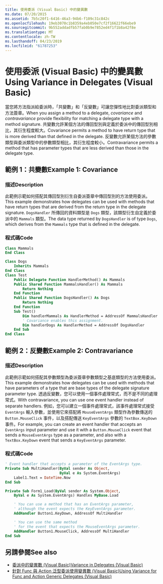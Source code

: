 ```yaml
---
title: 使用委派 (Visual Basic) 中的變異數
ms.date: 07/20/2015
ms.assetid: 7b5c20f1-6416-46a3-94b6-f109c31c842c
ms.openlocfilehash: 19eb3070c1b8359a4eb050e7cf2f16622f66ebe9
ms.sourcegitcommit: 9b552addadfb57fab0b9e7852ed4f1f1b8a42f8e
ms.translationtype: MT
ms.contentlocale: zh-TW
ms.lasthandoff: 04/23/2019
ms.locfileid: "61787253"
---
```

# <a name="using-variance-in-delegates-visual-basic"></a><span data-ttu-id="ab27e-102">使用委派 (Visual Basic) 中的變異數</span><span class="sxs-lookup"><span data-stu-id="ab27e-102">Using Variance in Delegates (Visual Basic)</span></span>

<span data-ttu-id="ab27e-103">當您將方法指派給委派時，「共變數」和「反變數」可讓您彈性地比對委派類型和方法簽章。</span><span class="sxs-lookup"><span data-stu-id="ab27e-103">When you assign a method to a delegate, *covariance* and *contravariance* provide flexibility for matching a delegate type with a method signature.</span></span> <span data-ttu-id="ab27e-104">共變數允許某個方法的傳回型別與定義於委派中的傳回型別相比，其衍生程度較大。</span><span class="sxs-lookup"><span data-stu-id="ab27e-104">Covariance permits a method to have return type that is more derived than that defined in the delegate.</span></span> <span data-ttu-id="ab27e-105">反變數允許某個方法的參數類型與委派類型中的參數類型相比，其衍生程度較小。</span><span class="sxs-lookup"><span data-stu-id="ab27e-105">Contravariance permits a method that has parameter types that are less derived than those in the delegate type.</span></span>

## <a name="example-1-covariance"></a><span data-ttu-id="ab27e-106">範例 1：共變數</span><span class="sxs-lookup"><span data-stu-id="ab27e-106">Example 1: Covariance</span></span>

### <a name="description"></a><span data-ttu-id="ab27e-107">描述</span><span class="sxs-lookup"><span data-stu-id="ab27e-107">Description</span></span>

<span data-ttu-id="ab27e-108">此範例示範如何搭配其傳回型別衍生自委派簽章中傳回型別的方法使用委派。</span><span class="sxs-lookup"><span data-stu-id="ab27e-108">This example demonstrates how delegates can be used with methods that have return types that are derived from the return type in the delegate signature.</span></span> <span data-ttu-id="ab27e-109">`DogsHandler` 所傳回的資料類型是 `Dogs` 類型，該類型衍生自定義於委派中的 `Mammals` 類型。</span><span class="sxs-lookup"><span data-stu-id="ab27e-109">The data type returned by `DogsHandler` is of type `Dogs`, which derives from the `Mammals` type that is defined in the delegate.</span></span>

### <a name="code"></a><span data-ttu-id="ab27e-110">程式碼</span><span class="sxs-lookup"><span data-stu-id="ab27e-110">Code</span></span>

```vb
Class Mammals
End Class

Class Dogs
    Inherits Mammals
End Class
Class Test
    Public Delegate Function HandlerMethod() As Mammals
    Public Shared Function MammalsHandler() As Mammals
        Return Nothing
    End Function
    Public Shared Function DogsHandler() As Dogs
        Return Nothing
    End Function
    Sub Test()
        Dim handlerMammals As HandlerMethod = AddressOf MammalsHandler
        ' Covariance enables this assignment.
        Dim handlerDogs As HandlerMethod = AddressOf DogsHandler
    End Sub
End Class
```

## <a name="example-2-contravariance"></a><span data-ttu-id="ab27e-111">範例 2：反變數</span><span class="sxs-lookup"><span data-stu-id="ab27e-111">Example 2: Contravariance</span></span>

### <a name="description"></a><span data-ttu-id="ab27e-112">描述</span><span class="sxs-lookup"><span data-stu-id="ab27e-112">Description</span></span>

<span data-ttu-id="ab27e-113">此範例示範如何搭配其參數類型為委派簽章參數類型之基底類型的方法使用委派。</span><span class="sxs-lookup"><span data-stu-id="ab27e-113">This example demonstrates how delegates can be used with methods that have parameters of a type that are base types of the delegate signature parameter type.</span></span> <span data-ttu-id="ab27e-114">透過反變數，您可以使用一個事件處理常式，而不是不同的處理常式。</span><span class="sxs-lookup"><span data-stu-id="ab27e-114">With contravariance, you can use one event handler instead of separate handlers.</span></span> <span data-ttu-id="ab27e-115">例如，您可以建立一個事件處理常式，該事件處理常式接受 `EventArgs` 輸入參數，並使用它來搭配將 `MouseEventArgs` 類型作為參數傳送的 `Button.MouseClick` 事件，以及搭配傳送 `KeyEventArgs` 參數的 `TextBox.KeyDown` 事件。</span><span class="sxs-lookup"><span data-stu-id="ab27e-115">For example, you can create an event handler that accepts an `EventArgs` input parameter and use it with a `Button.MouseClick` event that sends a `MouseEventArgs` type as a parameter, and also with a `TextBox.KeyDown` event that sends a `KeyEventArgs` parameter.</span></span>

### <a name="code"></a><span data-ttu-id="ab27e-116">程式碼</span><span class="sxs-lookup"><span data-stu-id="ab27e-116">Code</span></span>

```vb
' Event handler that accepts a parameter of the EventArgs type.
Private Sub MultiHandler(ByVal sender As Object,
                         ByVal e As System.EventArgs)
    Label1.Text = DateTime.Now
End Sub

Private Sub Form1_Load(ByVal sender As System.Object,
    ByVal e As System.EventArgs) Handles MyBase.Load

    ' You can use a method that has an EventArgs parameter,
    ' although the event expects the KeyEventArgs parameter.
    AddHandler Button1.KeyDown, AddressOf MultiHandler

    ' You can use the same method
    ' for the event that expects the MouseEventArgs parameter.
    AddHandler Button1.MouseClick, AddressOf MultiHandler
End Sub
```

## <a name="see-also"></a><span data-ttu-id="ab27e-117">另請參閱</span><span class="sxs-lookup"><span data-stu-id="ab27e-117">See also</span></span>

- [<span data-ttu-id="ab27e-118">委派中的變異數 (Visual Basic)</span><span class="sxs-lookup"><span data-stu-id="ab27e-118">Variance in Delegates (Visual Basic)</span></span>](../../../../visual-basic/programming-guide/concepts/covariance-contravariance/variance-in-delegates.md)
- [<span data-ttu-id="ab27e-119">針對 Func 與 Action 泛型委派使用變異數 (Visual Basic)</span><span class="sxs-lookup"><span data-stu-id="ab27e-119">Using Variance for Func and Action Generic Delegates (Visual Basic)</span></span>](../../../../visual-basic/programming-guide/concepts/covariance-contravariance/using-variance-for-func-and-action-generic-delegates.md)
